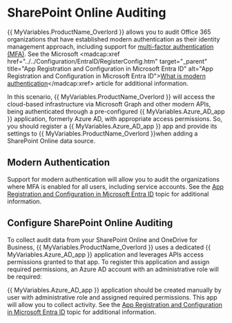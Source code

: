 # SharePoint Online Auditing

 {{ MyVariables.ProductName_Overlord }} allows you to audit Office 365 organizations that have established modern authentication as their identity management approach, including support for [multi-factor authentication (MFA)](https://docs.microsoft.com/en-us/azure/active-directory/authentication/concept-mfa-howitworks "multi-factor authentication (MFA)"). See the Microsoft <madcap:xref href="../../Configuration/EntraID/RegisterConfig.htm" target="_parent" title="App Registration and Configuration in Microsoft Entra ID" alt="App Registration and Configuration in Microsoft Entra ID"><a href="https://docs.microsoft.com/en-us/office365/enterprise/hybrid-modern-auth-overview#BKMK_WhatisModAuth" target="_blank" title="What is modern authentication" alt="What is modern authentication">What is modern authentication</a></madcap:xref> article for additional information.

In this scenario, {{ MyVariables.ProductName_Overlord }} will access the cloud-based infrastructure via Microsoft Graph and other modern APIs, being authenticated through a pre-configured {{ MyVariables.Azure_AD_app }} application, formerly Azure AD, with appropriate access permissions. So, you should register a {{ MyVariables.Azure_AD_app }} app and provide its settings to {{ MyVariables.ProductName_Overlord }}when adding a SharePoint Online data source.

## Modern Authentication

 Support for modern authentication will allow you to audit the organizations where MFA is enabled for all users, including service accounts.  See the [App Registration and Configuration in Microsoft Entra ID](../../Configuration/EntraID/RegisterConfig.md)  topic for additional information.

## Configure SharePoint Online Auditing

To collect audit data from your SharePoint Online and OneDrive for Business, {{ MyVariables.ProductName_Overlord }} uses a dedicated {{ MyVariables.Azure_AD_app }} application and leverages  APIs access permissions granted to that app. To register this application and assign required permissions, an Azure AD  account with an administrative role will be required:

 {{ MyVariables.Azure_AD_app }} application should be created manually by user with administrative role and assigned required permissions. This app will allow you to collect activity. See the [App Registration and Configuration in Microsoft Entra ID](../../Configuration/EntraID/RegisterConfig.md)  topic for additional information.

##